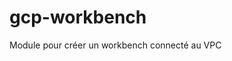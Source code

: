 # gcp-workbench
Module pour créer un workbench connecté au VPC

<!-- BEGIN_TF_DOCS -->

<!-- END_TF_DOCS -->
